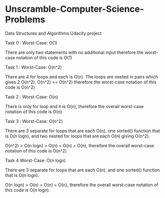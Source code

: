 # Unscramble-Computer-Science-Problems

Data Structures and Algorithms Udacity project

Task 0 : Worst-Case: O(1)

There are only two statements with no additional input therefore the worst-case notation of this code is O(1)

Task 1 : Worst-Case: O(n^2)

There are 4 for loops and each is O(n). The loops are nested in pairs which gives 2 O(n^2).
O(n^2) == O(n^2) therefore the worst-case notation of this code is O(n^2)

Task 2 : Worst-Case: O(n)

There is only for loop and it is O(n), therefore the overall worst-case notation of this code is O(n)

Task 3 : Worst-Case: O(n^2)

There are 3 separate for loops that are each O(n), one sorted() function that is O(n logn), 
and two nested for loops that are each O(n) giving O(n^2).

O(n^2) > O(n logn) > O(n) = O(n) = O(n), therefore the overall worst-case notation of this code is O(n^2)

Task 4 Worst-Case: O(n logn)

There are 3 separate for loops that are each O(n), and one sorted() function that is O(n logn).

O(n logn) > O(n) = O(n) = O(n), therefore the overall worst-case notation of this code is O(n logn).
